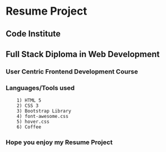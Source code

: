 # Resume Project

## Code Institute
## Full Stack Diploma in Web Development

### User Centric Frontend Development Course

### Languages/Tools used
        1) HTML 5
        2) CSS 3
        3) Bootstrap Library
        4) font-awesome.css
        5) hover.css
        6) Coffee


### Hope you enjoy my Resume Project